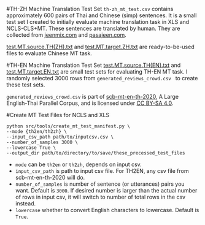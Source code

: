 #TH-ZH Machine Translation Test Set
`th-zh_mt_test.csv` contains approximately 600 pairs of Thai and Chinese (simp) sentences. It is a small test set I created to initially evaluate machine translation task in XLS and NCLS-CLS+MT. These sentences are translated by human. They are collected from [jeenmix.com](http://www.jeenmix.com) and [pasajeen.com](https://pasajeen.com/%E0%B8%9B%E0%B8%A3%E0%B8%B0%E0%B9%82%E0%B8%A2%E0%B8%84%E0%B8%A0%E0%B8%B2%E0%B8%A9%E0%B8%B2%E0%B8%88%E0%B8%B5%E0%B8%99-1000-%E0%B8%9B%E0%B8%A3%E0%B8%B0%E0%B9%82%E0%B8%A2%E0%B8%84%E0%B8%A0%E0%B8%B2%E0%B8%A9%E0%B8%B2%E0%B8%88%E0%B8%B5%E0%B8%99%E0%B8%97%E0%B8%B5%E0%B9%88%E0%B9%83%E0%B8%8A%E0%B9%89%E0%B8%9A%E0%B9%88%E0%B8%AD%E0%B8%A2/). 

[test.MT.source.TH(ZH).txt](test.MT.source.TH(ZH).txt) and [test.MT.target.ZH.txt](test.MT.target.ZH.txt) are ready-to-be-used files to evaluate Chinese MT task.

#TH-EN Machine Translation Test Set
[test.MT.source.TH(EN).txt](test.MT.source.TH(EN).txt) and [test.MT.target.EN.txt](test.MT.target.EN.txt) are small test sets for evaluating TH-EN MT task. I randomly selected 3000 rows from `generated_reviews_crowd.csv ` to create these test sets.

`generated_reviews_crowd.csv` is part of [scb-mt-en-th-2020](https://arxiv.org/abs/2007.03541), A Large English-Thai Parallel Corpus, and is licensed under [CC BY-SA 4.0](https://creativecommons.org/licenses/by-sa/4.0/deed.th).

#Create MT Test Files for NCLS and XLS

```
python src/tools/create_mt_test_manifest.py \
--mode {th2en/th2zh} \
--input_csv_path path/to/inputcsv.csv \
--number_of_samples 3000 \
--lowercase True \
--output_dir path/to/directory/to/save/these_precessed_test_files
```
* `mode` can be `th2en` or `th2zh`, depends on input csv.
* `input_csv_path` is path to input csv file. For TH2EN, any csv file from scb-mt-en-th-2020 will do.
* `number_of_samples` is number of sentence (or utterances) pairs you want. Default is `3000`. If desired number is larger than the actual number of rows in input csv, it will switch to number of total rows in the csv instead.
* `lowercase` whether to convert English characters to lowercase. Default is `True`.

